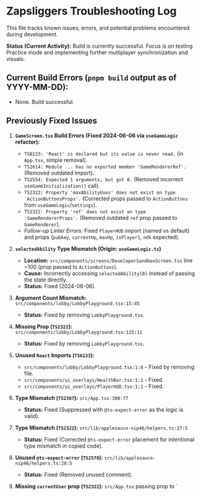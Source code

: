 # Zapsliggers Troubleshooting Log

This file tracks known issues, errors, and potential problems encountered during development.

**Status (Current Activity):** Build is currently successful. Focus is on testing Practice mode and implementing further multiplayer synchronization and visuals.

## Current Build Errors (`pnpm build` output as of YYYY-MM-DD):

*   None. Build successful.

## Previously Fixed Issues

1.  **`GameScreen.tsx` Build Errors (Fixed 2024-06-06 via `useGameLogic` refactor):**
    *   `TS6133: 'React' is declared but its value is never read.` (in `App.tsx`, simple removal).
    *   `TS2614: Module ... has no exported member 'GameRendererRef'.` (Removed outdated import).
    *   `TS2554: Expected 1 arguments, but got 0.` (Removed incorrect `useGameInitialization()` call).
    *   `TS2322: Property 'maxAbilityUses' does not exist on type 'ActionButtonsProps'.` (Corrected props passed to `ActionButtons` from `useGameLogic`/`settings`).
    *   `TS2322: Property 'ref' does not exist on type 'GameRendererProps'.` (Removed outdated `ref` prop passed to `GameRenderer`).
    *   *Follow-up Linter Errors:* Fixed `PlayerHUD` import (named vs default) and props (`pubkey`, `currentHp`, `maxHp`, `isPlayer1`, `ndk` expected).

2.  **`selectedAbility` Type Mismatch (Origin: `useGameLogic.ts`)**
    *   **Location:** `src/components/screens/DeveloperSandboxScreen.tsx` line ~100 (prop passed to `ActionButtons`).
    *   **Cause:** Incorrectly accessing `selectedAbility[0]` instead of passing the state directly.
    *   **Status:** Fixed (2024-06-06).

3.  **Argument Count Mismatch:** `src/components/lobby/LobbyPlayground.tsx:15:45`
    *   **Status:** Fixed by removing `LobbyPlayground.tsx`.

4.  **Missing Prop (`TS2322`):** `src/components/lobby/LobbyPlayground.tsx:125:11`
    *   **Status:** Fixed by removing `LobbyPlayground.tsx`.

5.  **Unused `React` Imports (`TS6133`):**
    *   `src/components/lobby/LobbyPlayground.tsx:1:8` - Fixed by removing file.
    *   `src/components/ui_overlays/HealthBar.tsx:1:1` - Fixed.
    *   `src/components/ui_overlays/PlayerHUD.tsx:1:1` - Fixed.

6.  **Type Mismatch (`TS2367`):** `src/App.tsx:300:77`
    *   **Status:** Fixed (Suppressed with `@ts-expect-error` as the logic is valid).

7.  **Type Mismatch (`TS2322`):** `src/lib/applesauce-nip46/helpers.ts:27:5`
    *   **Status:** Fixed (Corrected `@ts-expect-error` placement for intentional type mismatch in copied code).

8.  **Unused `@ts-expect-error` (`TS2578`):** `src/lib/applesauce-nip46/helpers.ts:28:5`
    *   **Status:** Fixed (Removed unused comment).

9.  **Missing `currentUser` prop (`TS2322`):** `src/App.tsx` passing prop to `